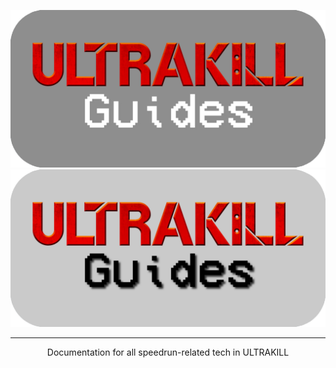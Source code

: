 ![ULTRADOCS (light)](/images/ultraguides-light-github.png#gh-dark-mode-only)
![ULTRADOCS (dark)](/images/ultraguides-dark-github.png#gh-light-mode-only)

***

<p align="center">
    Documentation for all speedrun-related tech in ULTRAKILL
</p>